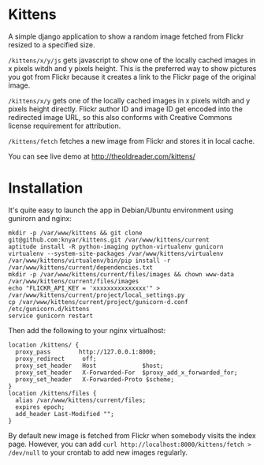 Kittens
=======

A simple django application to show a random image fetched from Flickr resized to a specified size.

`/kittens/x/y/js` gets javascript to show one of the locally cached images in x pixels witdh and y pixels height. This is the preferred way to show pictures you got from Flickr because it creates a link to the Flickr page of the original image.

`/kittens/x/y` gets one of the locally cached images in x pixels witdh and y pixels height directly. Flickr author ID and image ID get encoded into the redirected image URL, so this also conforms with Creative Commons license requirement for attribution.

`/kittens/fetch` fetches a new image from Flickr and stores it in local cache.

You can see live demo at http://theoldreader.com/kittens/

Installation
============

It's quite easy to launch the app in Debian/Ubuntu environment using gunirorn and nginx:

    mkdir -p /var/www/kittens && git clone git@github.com:knyar/kittens.git /var/www/kittens/current
    aptitude install -R python-imaging python-virtualenv gunicorn
    virtualenv --system-site-packages /var/www/kittens/virtualenv
    /var/www/kittens/virtualenv/bin/pip install -r /var/www/kittens/current/dependencies.txt
    mkdir -p /var/www/kittens/current/files/images && chown www-data /var/www/kittens/current/files/images
    echo "FLICKR_API_KEY = 'xxxxxxxxxxxxxxx'" > /var/www/kittens/current/project/local_settings.py
    cp /var/www/kittens/current/project/gunicorn-d.conf /etc/gunicorn.d/kittens
    service gunicorn restart

Then add the following to your nginx virtualhost:

    location /kittens/ {
      proxy_pass        http://127.0.0.1:8000;
      proxy_redirect     off;
      proxy_set_header   Host             $host;
      proxy_set_header   X-Forwarded-For  $proxy_add_x_forwarded_for;
      proxy_set_header   X-Forwarded-Proto $scheme;
    }
    location /kittens/files {
      alias /var/www/kittens/current/files;
      expires epoch;
      add_header Last-Modified "";
    }

By default new image is fetched from Flickr when somebody visits the index page. However, you can add `curl http://localhost:8000/kittens/fetch > /dev/null` to your crontab to add new images regularly.

